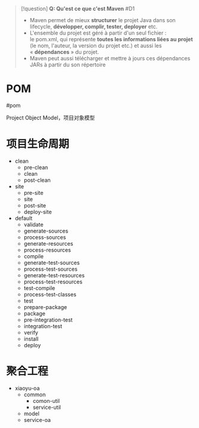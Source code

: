 
> [!question] 
> **Q: Qu'est ce que c'est Maven** #D1 
> 
> - Maven permet de mieux **structurer** le projet Java dans son lifecycle, **développer, complir, tester, deployer** etc. 
> - L'ensemble du projet est géré à partir d'un seul fichier : le pom.xml, qui représente **toutes les informations liées au projet** (le nom, l'auteur, la version du projet etc.) et aussi les « **dépendances** » du projet.
> - Maven peut aussi télécharger et mettre à jours ces dépendances JARs à partir du son répertoire 

# POM
#pom 

Project Object Model，项目对象模型

# 项目生命周期

- clean
	- pre-clean
	- clean
	- post-clean
- site
	- pre-site
	- site
	- post-site
	- deploy-site	
- default
	- validate
	- generate-sources
	- process-sources
	- generate-resources
	- process-resources
	- compile
	- generate-test-sources
	- process-test-sources
	- generate-test-resources
	- process-test-resources
	- test-compile
	- process-test-classes
	- test
	- prepare-package
	- package
	- pre-integration-test
	- integration-test
	- verify
	- install
	- deploy

# 聚合工程

- xiaoyu-oa
	- common
		- comon-util
		- service-util
	- model
	- service-oa

